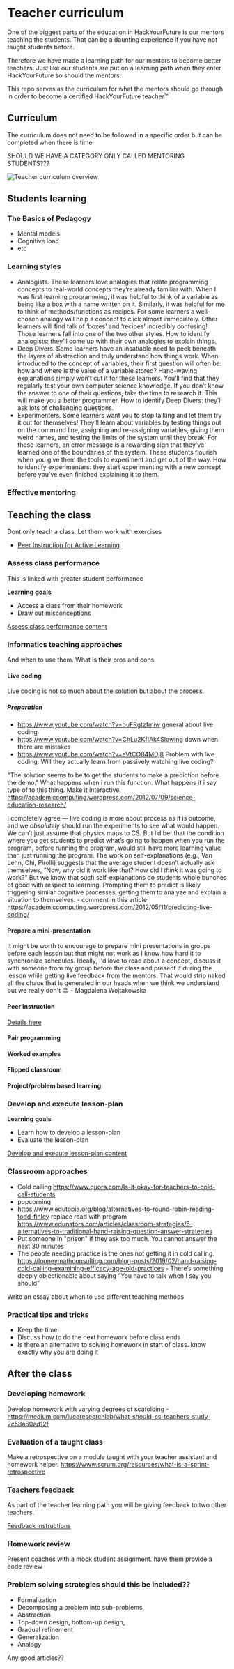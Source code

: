 # Teacher curriculum

One of the biggest parts of the education in HackYourFuture is our mentors teaching the students. That can be a daunting experience if you have not taught students before.

Therefore we have made a learning path for our mentors to become better teachers. Just like our students are put on a learning path when they enter HackYourFuture so should the mentors.

This repo serves as the curriculum for what the mentors should go through in order to become a certified HackYourFuture teacher™

## Curriculum

The curriculum does not need to be followed in a specific order but can be completed when there is time

SHOULD WE HAVE A CATEGORY ONLY CALLED MENTORING STUDENTS???

![Teacher curriculum overview](teacher-curriculum-overview.png)

## Students learning

### The Basics of Pedagogy
- Mental models
- Cognitive load
- etc


### Learning styles
- Analogists. These learners love analogies that relate programming concepts to real-world concepts they’re already familiar with. When I was first learning programming, it was helpful to think of a variable as being like a box with a name written on it. Similarly, it was helpful for me to think of methods/functions as recipes. For some learners a well-chosen analogy will help a concept to click almost immediately. Other learners will find talk of ‘boxes’ and ‘recipes’ incredibly confusing! Those learners fall into one of the two other styles. How to identify analogists: they’ll come up with their own analogies to explain things.
- Deep Divers. Some learners have an insatiable need to peek beneath the layers of abstraction and truly understand how things work. When introduced to the concept of variables, their first question will often be: how and where is the value of a variable stored? Hand-waving explanations simply won’t cut it for these learners. You’ll find that they regularly test your own computer science knowledge. If you don’t know the answer to one of their questions, take the time to research it. This will make you a better programmer. How to identify Deep Divers: they’ll ask lots of challenging questions.
- Experimenters. Some learners want you to stop talking and let them try it out for themselves! They’ll learn about variables by testing things out on the command line, assigning and re-assigning variables, giving them weird names, and testing the limits of the system until they break. For these learners, an error message is a rewarding sign that they’ve learned one of the boundaries of the system. These students flourish when you give them the tools to experiment and get out of the way. How to identify experimenters: they start experimenting with a new concept before you’ve even finished explaining it to them.


### Effective mentoring

## Teaching the class

Dont only teach a class. Let them work with exercises
* [Peer Instruction for Active Learning](https://www.youtube.com/watch?v=Z9orbxoRofI)

### Assess class performance
This is linked with greater student performance

**Learning goals**
- Access a class from their homework
- Draw out misconceptions

[Assess class performance content](modules/assess-class-performance.md)

### Informatics teaching approaches

And when to use them. What is their pros and cons

#### Live coding

Live coding is not so much about the solution but about the process.

##### Preparation
- https://www.youtube.com/watch?v=buFRgtzfmiw general about live coding
- https://www.youtube.com/watch?v=ChLu2KfIAk4Slowing down when there are mistakes
- https://www.youtube.com/watch?v=eVtCO84MDj8 Problem with live coding: Will they actually learn from passively watching live coding?


"The solution seems to be to get the students to make a prediction before the demo." What happens when i run this function. What happens if i say type of to this thing. Make it interactive. https://academiccomputing.wordpress.com/2012/07/09/science-education-research/

I completely agree — live coding is more about process as it is outcome, and we *absolutely* should run the experiments to see what would happen. We can’t just assume that physics maps to CS. But I’d bet that the condition where you get students to predict what’s going to happen when you run the program, before running the program, would still have more learning value than just running the program. The work on self-explanations (e.g., Van Lehn, Chi, Pirolli) suggests that the average student doesn’t actually ask themselves, “Now, why did it work like that? How did I *think* it was going to work?” But we know that such self-explanations do students whole bunches of good with respect to learning. Prompting them to predict is likely triggering similar cognitive processes, getting them to analyze and explain a situation to themselves. - comment in this article https://academiccomputing.wordpress.com/2012/05/11/predicting-live-coding/

#### Prepare a mini-presentation
It might be worth to encourage to prepare mini presentations in groups before each lesson but that might not work as I know how hard it to synchronize schedules. Ideally, I'd love to read about a concept, discuss it with someone from my group before the class and present it during the lesson while getting live feedback from the mentors. That would strip naked all the chaos that is generated in our heads when we think we understand but we really don't :wink: - Magdalena Wojtakowska

#### Peer instruction
[Details here](modules/peer-instruction.md)

#### Pair programming


#### Worked examples

#### Flipped classroom

#### Project/problem based learning

### Develop and execute lesson-plan

**Learning goals**
- Learn how to develop a lesson-plan
- Evaluate the lesson-plan

[Develop and execute lesson-plan content](modules/develop-lesson-plan.md)


### Classroom approaches
- Cold calling https://www.quora.com/Is-it-okay-for-teachers-to-cold-call-students
- popcorning
- https://www.edutopia.org/blog/alternatives-to-round-robin-reading-todd-finley replace read with program
https://www.edunators.com/articles/classroom-strategies/5-alternatives-to-traditional-hand-raising-question-answer-strategies
- Put someone in "prison" if they ask too much. You cannot answer the next 30 minutes
- The people needing practice is the ones not getting it in cold calling. https://looneymathconsulting.com/blog-posts/2019/02/hand-raising-cold-calling-examining-efficacy-age-old-practices - There’s something deeply objectionable about saying “You have to talk when I say you should”

Write an essay about when to use different teaching methods

### Practical tips and tricks

- Keep the time
- Discuss how to do the next homework before class ends
- Is there an alternative to solving homework in start of class. know exactly why you are doing it

## After the class

### Developing homework
Develop homework with varying degrees of scafolding - https://medium.com/luceresearchlab/what-should-cs-teachers-study-2c58a60ed12f


### Evaluation of a taught class
Make a retrospective on a module taught with your teacher assistant and homework helper. https://www.scrum.org/resources/what-is-a-sprint-retrospective

### Teachers feedback
As part of the teacher learning path you will be giving feedback to two other teachers.

[Feedback instructions](feedback.md)


### Homework review
Present coaches with a mock student assignment. have them provide a code review


### Problem solving strategies should this be included??
- Formalization
- Decomposing a problem into sub-problems
- Abstraction
- Top-down design, bottom-up design,
- Gradual refinement
- Generalization
- Analogy

Any good articles??

